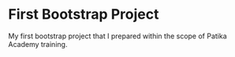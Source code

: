 # First Bootstrap Project
My first bootstrap project that I prepared within the scope of Patika Academy training.
